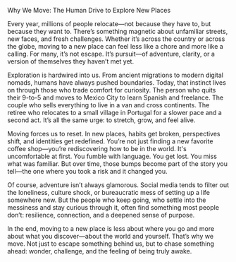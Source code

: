 Why We Move: The Human Drive to Explore New Places

Every year, millions of people relocate—not because they have to, but because they want to. There’s something magnetic about unfamiliar streets, new faces, and fresh challenges. Whether it’s across the country or across the globe, moving to a new place can feel less like a chore and more like a calling. For many, it’s not escape. It’s pursuit—of adventure, clarity, or a version of themselves they haven’t met yet.

Exploration is hardwired into us. From ancient migrations to modern digital nomads, humans have always pushed boundaries. Today, that instinct lives on through those who trade comfort for curiosity. The person who quits their 9-to-5 and moves to Mexico City to learn Spanish and freelance. The couple who sells everything to live in a van and cross continents. The retiree who relocates to a small village in Portugal for a slower pace and a second act. It’s all the same urge: to stretch, grow, and feel alive.

Moving forces us to reset. In new places, habits get broken, perspectives shift, and identities get redefined. You’re not just finding a new favorite coffee shop—you’re rediscovering how to be in the world. It's uncomfortable at first. You fumble with language. You get lost. You miss what was familiar. But over time, those bumps become part of the story you tell—the one where you took a risk and it changed you.

Of course, adventure isn’t always glamorous. Social media tends to filter out the loneliness, culture shock, or bureaucratic mess of setting up a life somewhere new. But the people who keep going, who settle into the messiness and stay curious through it, often find something most people don’t: resilience, connection, and a deepened sense of purpose.

In the end, moving to a new place is less about where you go and more about what you discover—about the world and yourself. That’s why we move. Not just to escape something behind us, but to chase something ahead: wonder, challenge, and the feeling of being truly awake.